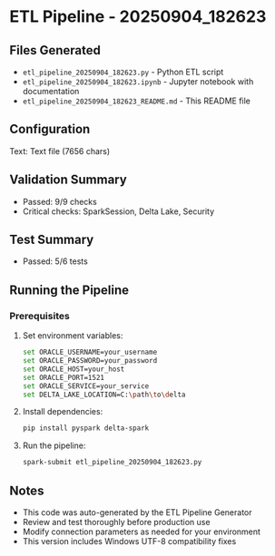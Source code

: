 # ETL Pipeline - 20250904_182623

## Files Generated
- `etl_pipeline_20250904_182623.py` - Python ETL script
- `etl_pipeline_20250904_182623.ipynb` - Jupyter notebook with documentation
- `etl_pipeline_20250904_182623_README.md` - This README file

## Configuration
Text: Text file (7656 chars)

## Validation Summary
- Passed: 9/9 checks
- Critical checks: SparkSession, Delta Lake, Security

## Test Summary
- Passed: 5/6 tests

## Running the Pipeline

### Prerequisites
1. Set environment variables:
   ```bash
   set ORACLE_USERNAME=your_username
   set ORACLE_PASSWORD=your_password
   set ORACLE_HOST=your_host
   set ORACLE_PORT=1521
   set ORACLE_SERVICE=your_service
   set DELTA_LAKE_LOCATION=C:\path\to\delta
   ```

2. Install dependencies:
   ```bash
   pip install pyspark delta-spark
   ```

3. Run the pipeline:
   ```bash
   spark-submit etl_pipeline_20250904_182623.py
   ```

## Notes
- This code was auto-generated by the ETL Pipeline Generator
- Review and test thoroughly before production use
- Modify connection parameters as needed for your environment
- This version includes Windows UTF-8 compatibility fixes
